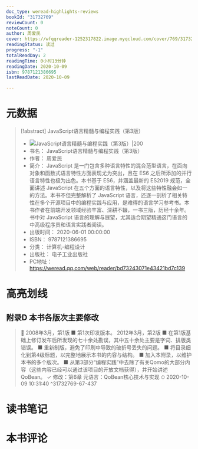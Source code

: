 ```yaml
---
doc_type: weread-highlights-reviews
bookId: "31732769"
reviewCount: 0
noteCount: 0
author: 周爱民
cover: https://wfqqreader-1252317822.image.myqcloud.com/cover/769/31732769/t7_31732769.jpg
readingStatus: 读过
progress: "-1"
totalReadDay: 2
readingTime: 0小时13分钟
readingDate: 2020-10-09
isbn: 9787121386695
lastReadDate: 2020-10-09

---
```

# 元数据
> [!abstract] JavaScript语言精髓与编程实践（第3版）
> - ![ JavaScript语言精髓与编程实践（第3版）|200](https://wfqqreader-1252317822.image.myqcloud.com/cover/769/31732769/t7_31732769.jpg)
> - 书名： JavaScript语言精髓与编程实践（第3版）
> - 作者： 周爱民
> - 简介： JavaScript 是一门包含多种语言特性的混合范型语言，在面向对象和函数式语言特性方面表现尤为突出，且在 ES6 之后所添加的并行语言特性也极为出色。本书基于 ES6，并涵盖最新的 ES2019 规范，全面讲述 JavaScript 在五个方面的语言特性，以及将这些特性融会如一的方法。本书不但完整解析了 JavaScript 语言，还逐一剖析了相关特性在多个开源项目中的编程实践与应用，是难得的语言学习参考书。本书作者在前端开发领域经验丰富、深耕不辍，一书三版，历经十余年。书中对 JavaScript 语言的理解与展望，尤其适合期望精通这门语言的中高级程序员和语言实践者阅读。
> - 出版时间： 2020-06-01 00:00:00
> - ISBN： 9787121386695
> - 分类： 计算机-编程设计
> - 出版社： 电子工业出版社
> - PC地址：https://weread.qq.com/web/reader/bd73243071e43421bd7c139

# 高亮划线

## 附录D 本书各版次主要修改

> 📌 2008年3月，第1版
   ■ 第1次印发版本。
   2012年3月，第2版
   ■ 在第1版基础上修订发布后所发现的七十余处勘误，其中五十余处主要是字词、排版类错误。
   ■ 重新制版，避免了印刷中导致的破折号丢失的问题。
   ■ 将目录细化到第4级标题，以完整地展示本书的内容与结构。
   ■ 加入本附录，以维护本书的多个版次。
   ■ 从第3部分“编程实践”中去除了有关Qomo的大部分内容（这些内容已经可以通过该项目的开放文档获得），并开始讲述QoBean。
   ✓ 修改：第6章 元语言：QoBean核心技术与实现 
> ⏱ 2020-10-09 10:31:40 ^31732769-67-437

# 读书笔记

# 本书评论

